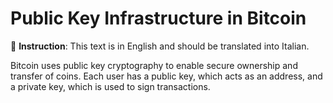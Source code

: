 # Public Key Infrastructure in Bitcoin

📝 **Instruction**: This text is in English and should be translated into Italian.

Bitcoin uses public key cryptography to enable secure ownership and transfer of coins. Each user has a public key, which acts as an address, and a private key, which is used to sign transactions.